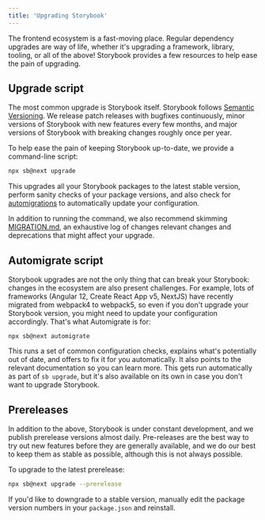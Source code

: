 ```yaml
---
title: 'Upgrading Storybook'
---
```


The frontend ecosystem is a fast-moving place. Regular dependency upgrades are way of life, whether it's upgrading a framework, library, tooling, or all of the above! Storybook provides a few resources to help ease the pain of upgrading.

## Upgrade script

The most common upgrade is Storybook itself. Storybook follows [Semantic Versioning](https://semver.org/). We release patch releases with bugfixes continuously, minor versions of Storybook with new features every few months, and major versions of Storybook with breaking changes roughly once per year.

To help ease the pain of keeping Storybook up-to-date, we provide a command-line script:

```sh
npx sb@next upgrade
```

This upgrades all your Storybook packages to the latest stable version, perform sanity checks of your package versions, and also check for [automigrations](#automigrate) to automatically update your configuration.

<div class="aside">

In addition to running the command, we also recommend skimming [MIGRATION.md](https://github.com/storybookjs/storybook/blob/next/MIGRATION.md), an exhaustive log of changes relevant changes and deprecations that might affect your upgrade.

</div>

## Automigrate script

Storybook upgrades are not the only thing that can break your Storybook: changes in the ecosystem are also present challenges. For example, lots of frameworks (Angular 12, Create React App v5, NextJS) have recently migrated from webpack4 to webpack5, so even if you don't upgrade your Storybook version, you might need to update your configuration accordingly. That's what Automigrate is for:

```
npx sb@next automigrate
```

This runs a set of common configuration checks, explains what's potentially out of date, and offers to fix it for you automatically. It also points to the relevant documentation so you can learn more. This gets run automatically as part of `sb upgrade`, but it's also available on its own in case you don't want to upgrade Storybook.

## Prereleases

In addition to the above, Storybook is under constant development, and we publish prerelease versions almost daily. Pre-releases are the best way to try out new features before they are generally available, and we do our best to keep them as stable as possible, although this is not always possible.

To upgrade to the latest prerelease:

```sh
npx sb@next upgrade --prerelease
```

If you'd like to downgrade to a stable version, manually edit the package version numbers in your `package.json` and reinstall.
